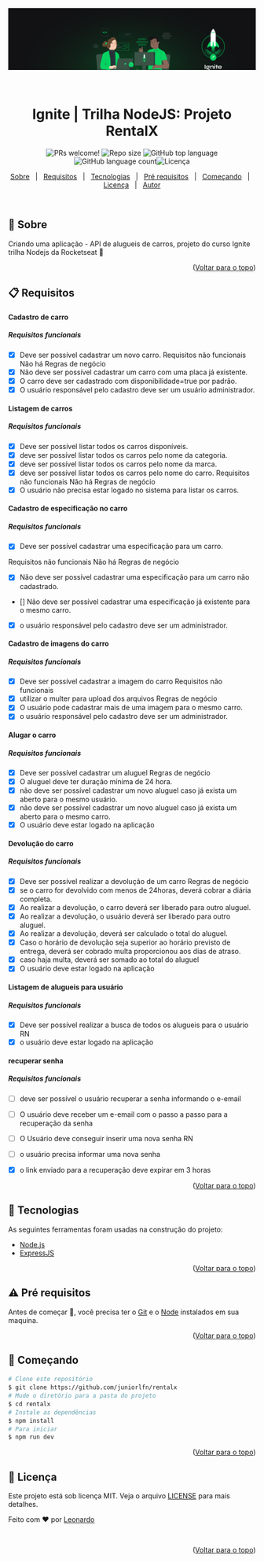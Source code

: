 <div align="center" id="top"> 
<img src="./assets/banner-ignite.png" alt="Finance Api" />

&#xa0;

</div>

<h1 align="center">Ignite | Trilha NodeJS: Projeto RentalX</h1>

<p align="center">
  <img src="https://img.shields.io/static/v1?label=PRs&message=welcome&color=04D361&labelColor=000000?color=04D361&style=for-the-badge" alt="PRs welcome!" />
<img  alt="Repo size"  src="https://img.shields.io/github/repo-size/juniorlfn/rentalx?color=04D361&style=for-the-badge">
<img  alt="GitHub top language"  src="https://img.shields.io/github/languages/top/juniorlfn/rentalx?color=04d361&style=for-the-badge"> <img  alt="GitHub language count"  src="https://img.shields.io/github/languages/count/juniorlfn/rentalx?color=04d361&style=for-the-badge"><img alt="Licença" src="https://img.shields.io/github/license/juniorlfn/rentalx?color=04d361&style=for-the-badge">

</p>

<p align="center">
  <a href="#dart-sobre">Sobre</a> &#xa0; | &#xa0; 
  <a href="#clipboard-requisitos">Requisitos</a> &#xa0; | &#xa0;  
  <a href="#rocket-tecnologias">Tecnologias</a> &#xa0; | &#xa0;
  <a href="#warning-pré-requisitos"> Pré requisitos</a> &#xa0; | &#xa0;
  <a href="#checkered_flag-começando">Começando</a> &#xa0; | &#xa0;
  <a href="#memo-licença">Licença</a> &#xa0; | &#xa0;
  <a href="https://github.com/juniorlfn" target="_blank">Autor</a>
</p>

<br>

## :dart: Sobre

Criando uma aplicação - API de alugueis de carros, projeto do curso Ignite trilha Nodejs da Rocketseat :rocket:

<p align="right">(<a href="#top">Voltar para o topo</a>)</p>

## :clipboard: Requisitos

#### Cadastro de carro

##### Requisitos funcionais

- [x] Deve ser possível cadastrar um novo carro. Requisitos não funcionais Não há Regras de negócio
- [x] Não deve ser possível cadastrar um carro com uma placa já existente.
- [x] O carro deve ser cadastrado com disponibilidade=true por padrão.
- [x] O usuário responsável pelo cadastro deve ser um usuário administrador.

#### Listagem de carros

##### Requisitos funcionais

- [x] Deve ser possível listar todos os carros disponíveis.
- [x] deve ser possível listar todos os carros pelo nome da categoria.
- [x] deve ser possível listar todos os carros pelo nome da marca.
- [x] deve ser possível listar todos os carros pelo nome do carro. Requisitos não funcionais Não há Regras de negócio
- [x] O usuário não precisa estar logado no sistema para listar os carros.

#### Cadastro de especificação no carro

##### Requisitos funcionais

- [x] Deve ser possível cadastrar uma especificação para um carro.

Requisitos não funcionais Não há Regras de negócio

- [x] Não deve ser possível cadastrar uma especificação para um carro não cadastrado.
- [] Não deve ser possível cadastrar uma especificação já existente para o mesmo carro.
- [x] o usuário responsável pelo cadastro deve ser um administrador.

#### Cadastro de imagens do carro

##### Requisitos funcionais

- [x] Deve ser possível cadastrar a imagem do carro Requisitos não funcionais
- [x] utilizar o multer para upload dos arquivos Regras de negócio
- [x] O usuário pode cadastrar mais de uma imagem para o mesmo carro.
- [x] o usuário responsável pelo cadastro deve ser um administrador.

#### Alugar o carro

##### Requisitos funcionais

- [x] Deve ser possível cadastrar um aluguel Regras de negócio
- [x] O aluguel deve ter duração mínima de 24 hora.
- [x] não deve ser possível cadastrar um novo aluguel caso já exista um aberto para o mesmo usuário.
- [x] não deve ser possível cadastrar um novo aluguel caso já exista um aberto para o mesmo carro.
- [x] O usuário deve estar logado na aplicação

#### Devolução do carro

##### Requisitos funcionais

- [x] Deve ser possível realizar a devolução de um carro Regras de negócio
- [x] se o carro for devolvido com menos de 24horas, deverá cobrar a diária completa.
- [x] Ao realizar a devolução, o carro deverá ser liberado para outro aluguel.
- [x] Ao realizar a devolução, o usuário deverá ser liberado para outro aluguel.
- [x] Ao realizar a devolução, deverá ser calculado o total do aluguel.
- [x] Caso o horário de devolução seja superior ao horário previsto de entrega, deverá ser cobrado multa proporcionou aos dias de atraso.
- [x] caso haja multa, deverá ser somado ao total do aluguel
- [x] O usuário deve estar logado na aplicação

#### Listagem de alugueis para usuário

##### Requisitos funcionais

- [x] Deve ser possível realizar a busca de todos os alugueis para o usuário RN
- [x] o usuário deve estar logado na aplicação

#### recuperar senha

##### Requisitos funcionais

- [ ] deve ser possível o usuário recuperar a senha informando o e-email
- [ ] O usuário deve receber um e-email com o passo a passo para a recuperação da senha
- [ ] O Usuário deve conseguir inserir uma nova senha RN
- [ ] o usuário precisa informar uma nova senha

- [x] o link enviado para a recuperação deve expirar em 3 horas

<p align="right">(<a href="#top">Voltar para o topo</a>)</p>

## :rocket: Tecnologias

As seguintes ferramentas foram usadas na construção do projeto:

- [Node.js](https://nodejs.org/en/)
- [ExpressJS](https://expressjs.com/pt-br/)

<p align="right">(<a href="#top">Voltar para o topo</a>)</p>

## :warning: Pré requisitos

Antes de começar :checkered_flag:, você precisa ter o [Git](https://git-scm.com) e o [Node](https://nodejs.org/en/) instalados em sua maquina.

<p align="right">(<a href="#top">Voltar para o topo</a>)</p>

## :checkered_flag: Começando

```bash
# Clone este repositório
$ git clone https://github.com/juniorlfn/rentalx
# Mude o diretório para a pasta do projeto
$ cd rentalx
# Instale as dependências
$ npm install
# Para iniciar
$ npm run dev
```

<p align="right">(<a href="#top">Voltar para o topo</a>)</p>

## :memo: Licença

Este projeto está sob licença MIT. Veja o arquivo [LICENSE](LICENSE.md) para mais detalhes.

Feito com :heart: por <a href="https://github.com/juniorlfn" target="_blank">Leonardo</a>

&#xa0;

<p align="right">(<a href="#top">Voltar para o topo</a>)</p>

